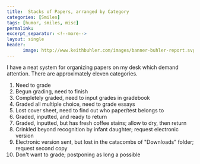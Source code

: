 ```yaml
---
title:  Stacks of Papers, arranged by Category
categories: [Smiles]
tags: [humor, smiles, misc]
permalink: 
excerpt_separator: <!--more-->
layout: single
header:
      image: http://www.keithbuhler.com/images/banner-buhler-report.svg
---
```


I have a neat system for organizing papers on my desk which demand attention. There are approximately eleven categories. 

1. Need to grade 
2. Begun grading, need to finish 
3. Completely graded, need to input grades in gradebook 
4. Graded all multiple choice, need to grade essays
5. Lost cover sheet, need to find out who paper/test belongs to 
7. Graded, inputted, and ready to return
8. Graded, inputted, but has fresh coffee stains; allow to dry, then return
9. Crinkled beyond recognition by infant daughter; request electronic version
10. Electronic version sent, but lost in the catacombs of "Downloads" folder; request second copy
11. Don't want to grade; postponing as long a possible 

